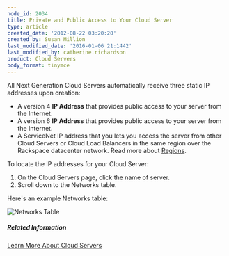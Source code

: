 ```yaml
---
node_id: 2034
title: Private and Public Access to Your Cloud Server
type: article
created_date: '2012-08-22 03:20:20'
created_by: Susan Million
last_modified_date: '2016-01-06 21:1442'
last_modified_by: catherine.richardson
product: Cloud Servers
body_format: tinymce
---
```


All Next Generation Cloud Servers automatically receive three static IP
addresses upon creation:

-   A version 4 **IP Address** that provides public access to your
    server from the Internet. 
-   A version 6 **IP Address** that provides public access to your
    server from the Internet. 
-   A ServiceNet IP address that you lets you access the server from
    other Cloud Servers or Cloud Load Balancers in the same region over
    the Rackspace datacenter network. Read more about
    [Regions](http://www.rackspace.com/knowledge_center/article/about-regions).

To locate the IP addresses for your Cloud Server:

1.  On the Cloud Servers page, click the name of server.
2.  Scroll down to the Networks table.

Here's an example Networks table:

![Networks
Table](http://www.rackspace.com/knowledge_center/sites/default/files/field/image/Networks%20Table.png)

 

##### Related Information

[Learn More About Cloud
Servers](http://www.rackspace.com/knowledge_center/article/learn-more-about-cloud-servers)

